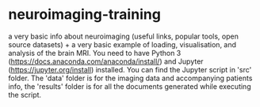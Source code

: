 # neuroimaging-training
a very basic info about neuroimaging (useful links, popular tools, open source datasets) + a very basic example of loading, visualisation, and analysis of the brain MRI. You need to have Python 3 (https://docs.anaconda.com/anaconda/install/) and Jupyter (https://jupyter.org/install) installed. You can find the Jupyter script in 'src' folder. The 'data' folder is for the imaging data and accompanying patients info, the 'results' folder is for all the documents generated while executing the script.
